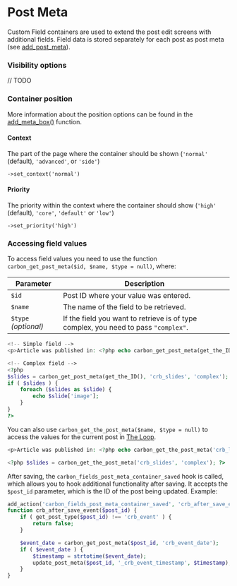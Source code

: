 # Post Meta

Custom Field containers are used to extend the post edit screens with additional fields. Field data is stored separately for each post as post meta (see [add_post_meta](http://codex.wordpress.org/Function_Reference/add_post_meta)).

### Visibility options

// TODO

### Container position

More information about the position options can be found in the [add_meta_box()](https://codex.wordpress.org/Function_Reference/add_meta_box) function.

#### Context

The part of the page where the container should be shown (`'normal'` (default), `'advanced'`, or `'side'`)

`->set_context('normal')`

#### Priority

The priority within the context where the container should show (`'high'` (default), `'core'`, `'default'` or `'low'`)

`->set_priority('high')`

### Accessing field values

To access field values you need to use the function `carbon_get_post_meta($id, $name, $type = null)`, where:

| Parameter            | Description                                                                         |
| -------------------- | ----------------------------------------------------------------------------------- |
| `$id`                | Post ID where your value was entered.                                               |
| `$name`              | The name of the field to be retrieved.                                              |
| `$type` *(optional)* | If the field you want to retrieve is of type complex, you need to pass `"complex"`. |

```php
<!-- Simple field -->
<p>Article was published in: <?php echo carbon_get_post_meta(get_the_ID(), 'crb_location'); ?></p>

<!-- Complex field -->
<?php 
$slides = carbon_get_post_meta(get_the_ID(), 'crb_slides', 'complex');
if ( $slides ) {
	foreach ($slides as $slide) {
		echo $slide['image'];
	}
}
?>
```

You can also use `carbon_get_the_post_meta($name, $type = null)` to access the values for the current post in [The Loop](http://codex.wordpress.org/The_Loop).

```php
<p>Article was published in: <?php echo carbon_get_the_post_meta('crb_location'); ?></p>

<?php $slides = carbon_get_the_post_meta('crb_slides', 'complex'); ?>
```

After saving, the `carbon_fields_post_meta_container_saved` hook is called, which allows you to hook additional functionality after saving. It accepts the `$post_id` parameter, which is the ID of the post being updated. Example:

```php
add_action('carbon_fields_post_meta_container_saved', 'crb_after_save_event');
function crb_after_save_event($post_id) {
	if ( get_post_type($post_id) !== 'crb_event' ) {
		return false;
	}

	$event_date = carbon_get_post_meta($post_id, 'crb_event_date');
	if ( $event_date ) {
		$timestamp = strtotime($event_date);
		update_post_meta($post_id, '_crb_event_timestamp', $timestamp);
	}
}
```